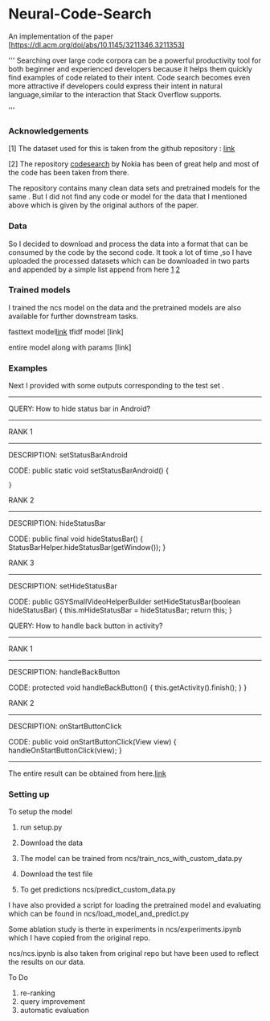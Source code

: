 # Neural-Code-Search
An implementation of the paper  [https://dl.acm.org/doi/abs/10.1145/3211346.3211353]

'''
Searching over large code corpora can be a powerful productivity tool for both beginner and experienced developers because it helps them quickly find examples of code related to their intent. Code search becomes even more attractive if developers could express their intent in natural language,similar to the interaction that Stack Overflow supports.

'''
### Acknowledgements

[1] The dataset used for this is taken from the github repository : [link](https://github.com/facebookresearch/Neural-Code-Search-Evaluation-Dataset)


[2] The repository [codesearch](https://github.com/nokia/codesearch) by Nokia has been of great help and most of the code has been taken from there.

The repository contains many clean data sets and pretrained models for the same . But I did not find any code or model for the data that I mentioned above which is given by the original authors of the paper. 

### Data

So I decided to download and process the data into a format that can be consumed by the code by the second code. It took a lot of time ,so I have uploaded the processed datasets which can be downloaded in two parts and appended by a simple list append from here [1](https://drive.google.com/file/d/1VzyabXE3ecKZ39o2UovdE04BWQdVe0QQ/view?usp=sharing) [2](https://drive.google.com/file/d/1T0Mk9lTg3NOEh7hmZOsBSYyXx5fea1vN/view?usp=sharing)


### Trained models

I trained the ncs model on the data and the pretrained models are also available for further downstream tasks.

fasttext model[link](https://drive.google.com/file/d/1zqAK8kYAsONgnbRuzOA9fifGIXcsKBSz/view?usp=sharing)
tfidf model [link]

entire model along with params [link]


### Examples
Next I provided with some outputs corresponding to the test set .

****************************************
QUERY: How to hide status bar in Android?
****************************************


RANK 1
****************************************
DESCRIPTION: setStatusBarAndroid

CODE:
    public static void setStatusBarAndroid() {

    }



RANK 2
****************************************
DESCRIPTION: hideStatusBar

CODE:
	public final void hideStatusBar() {
		StatusBarHelper.hideStatusBar(getWindow());
	}


RANK 3
****************************************
DESCRIPTION: setHideStatusBar

CODE:
        public GSYSmallVideoHelperBuilder setHideStatusBar(boolean hideStatusBar) {
            this.mHideStatusBar = hideStatusBar;
            return this;
        }



QUERY: How to handle back button in activity?
****************************************


RANK 1
****************************************
DESCRIPTION: handleBackButton

CODE:
	protected void handleBackButton() 
	{
		this.getActivity().finish();
	}
}


RANK 2
****************************************
DESCRIPTION: onStartButtonClick

CODE:
    public void onStartButtonClick(View view) {
        handleOnStartButtonClick(view);
    }


----------------------------------------



The entire result can be obtained from here.[link](https://drive.google.com/file/d/1W8byMeoVoOWumbGCggS_F_GEOzDPzK6v/view?usp=sharing)


### Setting up

To setup the model 

1. run setup.py

2. Download the data

3. The model can be trained from ncs/train_ncs_with_custom_data.py

4. Download the test file

5. To get predictions ncs/predict_custom_data.py

I have also provided a script for loading the pretrained model and evaluating which can be found in ncs/load_model_and_predict.py

Some ablation study is therte in experiments in ncs/experiments.ipynb which I have copied from the original repo.

ncs/ncs.ipynb is also taken from original repo but have been used to reflect the results on our data.













To Do

1. re-ranking 
2. query improvement
3. automatic evaluation
